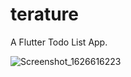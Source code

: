 # terature

A Flutter Todo List App.

![Screenshot_1626616223](https://user-images.githubusercontent.com/61187315/126070030-2038ea99-8170-42ba-85ef-eeb07fde5e30.png)
